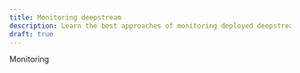```yaml
---
title: Monitoring deepstream
description: Learn the best approaches of monitoring deployed deepstream servers
draft: true
---
```


Monitoring
